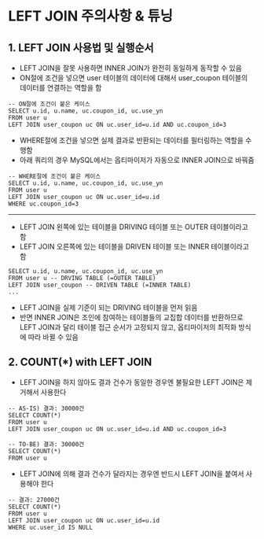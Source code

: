 # LEFT JOIN 주의사항 & 튜닝

## 1. LEFT JOIN 사용법 및 실행순서
- LEFT JOIN을 잘못 사용하면 INNER JOIN가 완전히 동일하게 동작할 수 있음
- ON절에 조건을 넣으면 user 테이블의 데이터에 대해서 user_coupon 테이블의 데이터를 연결하는 역할을 함
```mysql
-- ON절에 조건이 붙은 케이스
SELECT u.id, u.name, uc.coupon_id, uc.use_yn
FROM user u
LEFT JOIN user_coupon uc ON uc.user_id=u.id AND uc.coupon_id=3
```
- WHERE절에 조건을 넣으면 실제 결과로 반환되는 데이터를 필터링하는 역할을 수행함
- 아래 쿼리의 경우 MySQL에서는 옵티마이저가 자동으로 INNER JOIN으로 바꿔줌
```mysql
-- WHERE절에 조건이 붙은 케이스
SELECT u.id, u.name, uc.coupon_id, uc.use_yn
FROM user u
LEFT JOIN user_coupon uc ON uc.user_id=u.id
WHERE uc.coupon_id=3
```
---

- LEFT JOIN 왼쪽에 있는 테이블을 DRIVING 테이블 또는 OUTER 테이블이라고 함
- LEFT JOIN 오른쪽에 있는 테이블을 DRIVEN 테이블 또는 INNER 테이블이라고 함
```mysql
SELECT u.id, u.name, uc.coupon_id, uc.use_yn
FROM user u -- DRVING TABLE (=OUTER TABLE)
LEFT JOIN user_coupon -- DRIVEN TABLE (=INNER TABLE)
... 
```
- LEFT JOIN을 실제 기준이 되는 DRIVING 테이블을 먼저 읽음
- 반면 INNER JOIN은 조인에 참여하는 테이블들의 교집합 데이터를 반환하므로 LEFT JOIN과 달리 테이블 접근 순서가 고정되지 않고, 옵티마이저의 최적화 방식에 따라 바뀔 수 있음

## 2. COUNT(*) with LEFT JOIN
- LEFT JOIN을 하지 않아도 결과 건수가 동일한 경우엔 불필요한 LEFT JOIN은 제거해서 사용한다
```mysql
-- AS-IS) 결과: 30000건
SELECT COUNT(*)
FROM user u
LEFT JOIN user_coupon uc ON uc.user_id=u.id AND uc.coupon_id=3

-- TO-BE) 결과: 30000건
SELECT COUNT(*)
FROM user u
```
- LEFT JOIN에 의해 결과 건수가 달라지는 경우엔 반드시 LEFT JOIN을 붙여서 사용해야 한다
```mysql
-- 결과: 27000건
SELECT COUNT(*)
FROM user u
LEFT JOIN user_coupon uc ON uc.user_id=u.id
WHERE uc.user_id IS NULL
```
